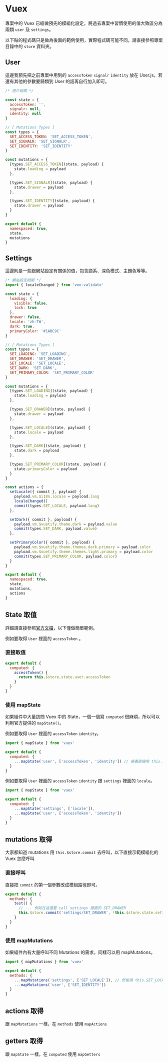 # Vuex

專案中的 Vuex 已經做預先的模組化設定，將過去專案中習慣使用的值大致區分為兩類 `user` 及 `settings`。

以下貼的程式碼只是做為後面的範例使用，實際程式碼可能不同，請直接參照專案目錄中的 `store` 資料夾。

## User

這邊我預先把之前專案中用到的 `accessToken` `signalr` `identity` 放在 User.js，若還有其他的參數要歸類到 User 的話再自行加入即可。

```js
/* 用戶相關 */

const state = {
  accessToken: '',
  signalr: null,
  identity: null
}

// [ Mutations Types ]
const types = {
  SET_ACCESS_TOKEN: 'SET_ACCESS_TOKEN',
  SET_SIGNALR: 'SET_SIGNALR',
  SET_IDENTITY: 'SET_IDENTITY'
}

const mutations = {
  [types.SET_ACCESS_TOKEN](state, payload) {
    state.loading = payload
  },

  [types.SET_SIGNALR](state, payload) {
    state.drawer = payload
  },

  [types.SET_IDENTITY](state, payload) {
    state.drawer = payload
  }
}

export default {
  namespaced: true,
  state,
  mutations
}
```

## Settings

這邊則是一些跟網站設定有關係的值，包含語系、深色模式、主題色等等。

```js
/* 網站設定相關 */
import { localeChanged } from 'vee-validate'

const state = {
  loading: {
    visible: false,
    lock: true
  },
  drawer: false,
  locale: 'zh-TW',
  dark: true,
  primaryColor: '#1ABC9C'
}

// [ Mutations Types ]
const types = {
  SET_LOADING: 'SET_LOADING',
  SET_DRAWER: 'SET_DRAWER',
  SET_LOCALE: 'SET_LOCALE',
  SET_DARK: 'SET_DARK',
  SET_PRIMARY_COLOR: 'SET_PRIMARY_COLOR'
}

const mutations = {
  [types.SET_LOADING](state, payload) {
    state.loading = payload
  },

  [types.SET_DRAWER](state, payload) {
    state.drawer = payload
  },

  [types.SET_LOCALE](state, payload) {
    state.locale = payload
  },

  [types.SET_DARK](state, payload) {
    state.dark = payload
  },

  [types.SET_PRIMARY_COLOR](state, payload) {
    state.primaryColor = payload
  }
}

const actions = {
  setLocale({ commit }, payload) {
    payload.vm.$i18n.locale = payload.lang
    localeChanged()
    commit(types.SET_LOCALE, payload.lang)
  },

  setDark({ commit }, payload) {
    payload.vm.$vuetify.theme.dark = payload.value
    commit(types.SET_DARK, payload.value)
  },

  setPrimaryColor({ commit }, payload) {
    payload.vm.$vuetify.theme.themes.dark.primary = payload.color
    payload.vm.$vuetify.theme.themes.light.primary = payload.color
    commit(types.SET_PRIMARY_COLOR, payload.color)
  }
}

export default {
  namespaced: true,
  state,
  mutations,
  actions
}
```

## State 取值

詳細請直接參照[官方文檔](https://vuex.vuejs.org/zh/guide/modules.html)，以下僅做簡單範例。

例如要取得 `User` 裡面的 `accessToken` 。

### 直接取值

```js
export default {
  computed: {
    accessToken() {
      return this.$store.state.user.accessToken
    }
  }
}
```

### 使用 mapState

如果組件中大量訪問 Vuex 中的 State，一個一個寫 `computed` 很麻煩，所以可以利用官方提供的 `mapState()`。

例如要取得 `User` 裡面的 `accessToken` `identity`。

```js
import { mapState } from 'vuex'

export default {
  computed: {
    ...mapState('user', ['accessToken', 'identity']) // 接著直接用 this.accessToken 就可以訪問了
  }
}
```

例如要取得 `User` 裡面的 `accessToken` `identity` 跟 `settings` 裡面的 `locale`。

```js
import { mapState } from 'vuex'

export default {
  computed: {
    ...mapState('settings', ['locale']),
    ...mapState('user', ['accessToken', 'identity'])
  }
}
```

## mutations 取得

大家都知道 mutations 用 `this.$store.commit` 去呼叫，以下直接示範模組化的 Vuex 怎麼呼叫

### 直接呼叫

直接把 `commit` 的第一個參數改成模組路徑即可。

```js
export default {
  methods: {
    test() {
      // ... 例如在這邊要 call settings 裡面的 SET_DRAWER  
      this.$store.commit('settings/SET_DRAWER', !this.$store.state.settings.drawer)
    }
  }
}
```

### 使用 mapMutations

如果組件內有大量呼叫不同 Mutations 的需求，同樣可以用 mapMutations。

```js
import { mapMutations } from 'vuex'

export default {
  methods: {
    ...mapMutations('settings', ['SET_LOCALE']), // 然後用 this.SET_LOCALE() 就可以呼叫了
    ...mapMutations('user', ['SET_IDENTITY'])
  }
}
```

## actions 取得

跟 `mapMutations` 一樣，在 `methods` 使用 `mapActions`

## getters 取得

跟 `mapState` 一樣，在 `computed` 使用 `mapGetters`
